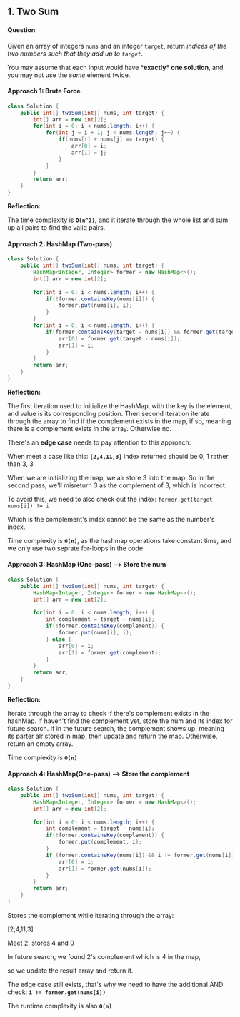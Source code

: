 ## 1. Two Sum

#### Question

Given an array of integers `nums` and an integer `target`, return *indices of the two numbers such that they add up to `target`*.

You may assume that each input would have ***exactly\* one solution**, and you may not use the *same* element twice.

#### Approach 1: Brute Force

```java
class Solution {
    public int[] twoSum(int[] nums, int target) {
        int[] arr = new int[2];
        for(int i = 0; i < nums.length; i++) {
            for(int j = i + 1; j < nums.length; j++) {
                if(nums[i] + nums[j] == target) {
                    arr[0] = i;
                    arr[1] = j;
                }
            }
        }
        return arr;
    }
}
```

**Reflection:** 

The time complexity is **`O(n^2)`,** and it iterate through the whole list and sum up all pairs to find the valid pairs. 



#### Approach 2: HashMap (Two-pass)

```java
class Solution {
    public int[] twoSum(int[] nums, int target) {
        HashMap<Integer, Integer> former = new HashMap<>();
        int[] arr = new int[2];
        
        for(int i = 0; i < nums.length; i++) {
            if(!former.containsKey(nums[i])) {
                former.put(nums[i], i);
            }
        }
        for(int i = 0; i < nums.length; i++) {
            if(former.containsKey(target - nums[i]) && former.get(target - nums[i]) != i) {
                arr[0] = former.get(target - nums[i]);
                arr[1] = i;
            }
        }
        return arr;
    }
}
```

**Reflection:**

The first iteration used to initialize the HashMap, with the key is the element, and value is its corresponding position. Then second iteration iterate through the array to find if the complement exists in the map, if so, meaning there is a complement exists in the array. Otherwise no.

There's an **edge case** needs to pay attention to this approach:

When meet a case like this: **`[2,4,11,3]`** index returned should be 0, 1 rather than 3, 3

When we are initializing the map, we alr store 3 into the map. So in the second pass, we'll misreturn 3 as the complement of 3, which is incorrect.

To avoid this, we need to also check out the index: `former.get(target - nums[i]) != i`

Which is the complement's index cannot be the same as the number's index.

Time complexity is **`O(n)`**, as the hashmap operations take constant time, and we only use two seprate for-loops in the code.



#### Approach 3: HashMap (One-pass) --> Store the num

```java
class Solution {
    public int[] twoSum(int[] nums, int target) {
        HashMap<Integer, Integer> former = new HashMap<>();
        int[] arr = new int[2];
        
        for(int i = 0; i < nums.length; i++) {
            int complement = target - nums[i];
            if(!former.containsKey(complement)) {
                former.put(nums[i], i);
            } else {
                arr[0] = i;
                arr[1] = former.get(complement);
            }
        }
        return arr;
    }
}
```

**Reflection:**

Iterate through the array to check if there's complement exists in the hashMap. If haven't find the complement yet, store the num and its index for future search. If in the future search, the complement shows up, meaning its parter alr stored in map, then update and return the map. Otherwise, return an empty array.

Time complexity is **`O(n)`**



#### Approach 4: HashMap(One-pass) --> Store the complement

```java
class Solution {
    public int[] twoSum(int[] nums, int target) {
        HashMap<Integer, Integer> former = new HashMap<>();
        int[] arr = new int[2];
        
        for(int i = 0; i < nums.length; i++) {
            int complement = target - nums[i];
            if(!former.containsKey(complement)) {
                former.put(complement, i);
            } 
            if (former.containsKey(nums[i]) && i != former.get(nums[i])){
                arr[0] = i;
                arr[1] = former.get(nums[i]);
            }
        }
        return arr;
    }
}
```

Stores the complement while iterating through the array:

[2,4,11,3]

Meet 2: stores 4 and 0

In future search, we found 2's complement which is 4 in the map,

so we update the result array and return it.

The edge case still exists, that's why we need to have the additional AND check:
**`i != former.get(nums[i])`**

The runtime complexity is also **`O(n)`**
